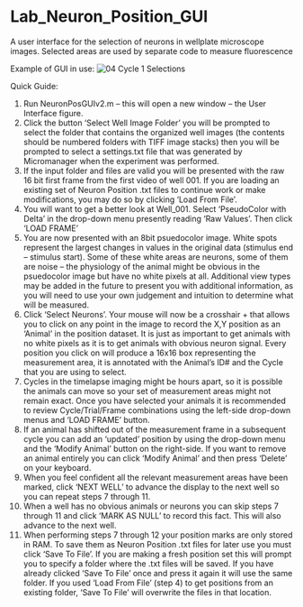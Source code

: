 # Lab_Neuron_Position_GUI
A user interface for the selection of neurons in wellplate microscope images. Selected areas are used by separate code to measure fluorescence

Example of GUI in use:
![04 Cycle 1 Selections](https://user-images.githubusercontent.com/87732400/139340213-a0cfd65c-2c59-4d87-8e28-ee610e1bdd76.png)

Quick Guide:
1)	Run NeuronPosGUIv2.m – this will open a new window – the User Interface figure.
2)	Click the button ‘Select Well Image Folder’ you will be prompted to select the folder that contains the organized well images (the contents should be numbered folders with TIFF image stacks) then you will be prompted to select a settings.txt file that was generated by Micromanager when the experiment was performed.
3)  If the input folder and files are valid you will be presented with the raw 16 bit first frame from the first video of well 001. If you are loading an existing set of Neuron Position .txt files to continue work or make modifications, you may do so by clicking ‘Load From File’.
4)  You will want to get a better look at Well_001. Select ‘PseudoColor with Delta’ in the drop-down menu presently reading ‘Raw Values’. Then click ‘LOAD FRAME’
5)  You are now presented with an 8bit psuedocolor image. White spots represent the largest changes in values in the original data (stimulus end – stimulus start). Some of these white areas are neurons, some of them are noise – the physiology of the animal might be obvious in the psuedocolor image but have no white pixels at all. Additional view types may be added in the future to present you with additional information, as you will need to use your own judgement and intuition to determine what will be measured.
6)  Click ‘Select Neurons’. Your mouse will now be a crosshair + that allows you to click on any point in the image to record the X,Y position as an ‘Animal’ in the position dataset. It is just as important to get animals with no white pixels as it is to get animals with obvious neuron signal. Every position you click on will produce a 16x16 box representing the measurement area, it is annotated with the Animal’s ID# and the Cycle that you are using to select.
7)  Cycles in the timelapse imaging might be hours apart, so it is possible the animals can move so your set of measurement areas might not remain exact. Once you have selected your animals it is recommended to review Cycle/Trial/Frame combinations using the left-side drop-down menus and ‘LOAD FRAME’ button.
8)  If an animal has shifted out of the measurement frame in a subsequent cycle you can add an ‘updated’ position by using the drop-down menu and the ‘Modify Animal’ button on the right-side. If you want to remove an animal entirely you can click ‘Modify Animal’ and then press ‘Delete’ on your keyboard.
9)  When you feel confident all the relevant measurement areas have been marked, click ‘NEXT WELL’ to advance the display to the next well so you can repeat steps 7 through 11.
10)  When a well has no obvious animals or neurons you can skip steps 7 through 11 and click ‘MARK AS NULL’ to record this fact. This will also advance to the next well.
11)  When performing steps 7 through 12 your position marks are only stored in RAM. To save them as Neuron Position .txt files for later use you must click ‘Save To File’. If you are making a fresh position set this will prompt you to specify a folder where the .txt files will be saved. If you have already clicked ‘Save To File’ once and press it again it will use the same folder. If you used ‘Load From File’ (step 4) to get positions from an existing folder, ‘Save To File’ will overwrite the files in that location.

